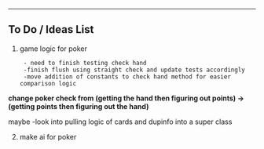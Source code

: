 ------------------------------------------------------------------------
To Do / Ideas List
-----------------------------------------------------------------------

1. game logic for poker

        - need to finish testing check hand
        -finish flush using straight check and update tests accordingly
        -move addition of constants to check hand method for easier comparison logic

**change poker check from (getting the hand then figuring out points) -> (getting points then figuring out the hand)**
        
maybe
-look into pulling logic of cards and dupinfo into a super class

2. make ai for poker

